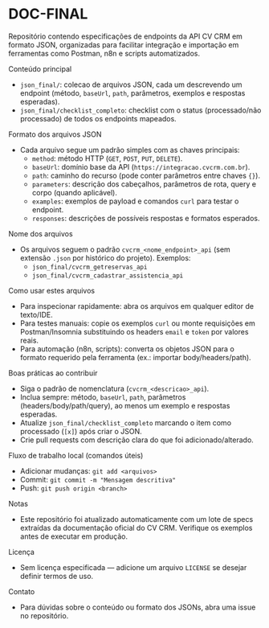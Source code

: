 # DOC-FINAL

Repositório contendo especificações de endpoints da API CV CRM em formato JSON, organizadas para facilitar integração e importação em ferramentas como Postman, n8n e scripts automatizados.

Conteúdo principal
- `json_final/`: colecao de arquivos JSON, cada um descrevendo um endpoint (método, `baseUrl`, `path`, parâmetros, exemplos e respostas esperadas).
- `json_final/checklist_completo`: checklist com o status (processado/não processado) de todos os endpoints mapeados.

Formato dos arquivos JSON
- Cada arquivo segue um padrão simples com as chaves principais:
  - `method`: método HTTP (`GET`, `POST`, `PUT`, `DELETE`).
  - `baseUrl`: domínio base da API (`https://integracao.cvcrm.com.br`).
  - `path`: caminho do recurso (pode conter parâmetros entre chaves `{}`).
  - `parameters`: descrição dos cabeçalhos, parâmetros de rota, query e corpo (quando aplicável).
  - `examples`: exemplos de payload e comandos `curl` para testar o endpoint.
  - `responses`: descrições de possíveis respostas e formatos esperados.

Nome dos arquivos
- Os arquivos seguem o padrão `cvcrm_<nome_endpoint>_api` (sem extensão `.json` por histórico do projeto). Exemplos:
  - `json_final/cvcrm_getreservas_api`
  - `json_final/cvcrm_cadastrar_assistencia_api`

Como usar estes arquivos
- Para inspecionar rapidamente: abra os arquivos em qualquer editor de texto/IDE.
- Para testes manuais: copie os exemplos `curl` ou monte requisições em Postman/Insomnia substituindo os headers `email` e `token` por valores reais.
- Para automação (n8n, scripts): converta os objetos JSON para o formato requerido pela ferramenta (ex.: importar body/headers/path).

Boas práticas ao contribuir
- Siga o padrão de nomenclatura (`cvcrm_<descricao>_api`).
- Inclua sempre: método, `baseUrl`, `path`, parâmetros (headers/body/path/query), ao menos um exemplo e respostas esperadas.
- Atualize `json_final/checklist_completo` marcando o item como processado (`[x]`) após criar o JSON.
- Crie pull requests com descrição clara do que foi adicionado/alterado.

Fluxo de trabalho local (comandos úteis)
- Adicionar mudanças: `git add <arquivos>`
- Commit: `git commit -m "Mensagem descritiva"`
- Push: `git push origin <branch>`

Notas
- Este repositório foi atualizado automaticamente com um lote de specs extraídas da documentação oficial do CV CRM. Verifique os exemplos antes de executar em produção.

Licença
- Sem licença especificada — adicione um arquivo `LICENSE` se desejar definir termos de uso.

Contato
- Para dúvidas sobre o conteúdo ou formato dos JSONs, abra uma issue no repositório.


